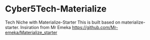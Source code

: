 # Cyber5Tech-Materialize
Tech Niche with Materialize-Starter
This is built based on materialize-starter. 
Insiration from Mr Emeka https://github.com/Mr-emeka/Materialize_starter
